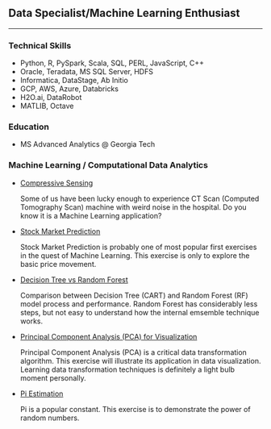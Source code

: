 ## Data Specialist/Machine Learning Enthusiast
---
### Technical Skills
- Python, R, PySpark, Scala, SQL, PERL, JavaScript, C++
- Oracle, Teradata, MS SQL Server, HDFS
- Informatica, DataStage, Ab Initio
- GCP, AWS, Azure, Databricks
- H2O.ai, DataRobot
- MATLIB, Octave

### Education

- MS Advanced Analytics  @  Georgia Tech


### Machine Learning / Computational Data Analytics


- [Compressive Sensing](Compressive_Sensing.pdf)

  Some of us have been lucky enough to experience CT Scan (Computed Tomography Scan) machine with weird noise in the hospital. Do you know it is a Machine Learning application?

- [Stock Market Prediction](stock_market_prediction.pdf)

  Stock Market Prediction is probably one of most popular first exercises in the quest of Machine Learning. This exercise is only to explore the basic price movement.

- [Decision Tree vs Random Forest](Email_Spam.pdf)

  Comparison between Decision Tree (CART) and Random Forest (RF) model process and performance. Random Forest has considerably less steps, but not easy to understand how the internal emsemble technique works.
  
- [Principal Component Analysis (PCA) for Visualization](PCA_visualization.pdf)

  Principal Component Analysis (PCA) is a critical data transformation algorithm. This exercise will illustrate its application in data visualization. Learning data transformation techniques is definitely a light bulb moment personally.

- [Pi Estimation](pi_estimation.pdf)

  Pi is a popular constant. This exercise is to demonstrate the power of random numbers.

  

